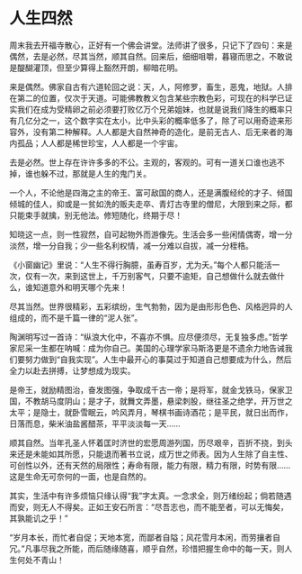 # 人生四然

周末我去开福寺散心，正好有一个佛会讲堂。法师讲了很多，只记下了四句：来是偶然，去是必然，尽其当然，顺其自然。回来后，细细咀嚼，暮寝而思之，不敢说是醍醐灌顶，但至少算得上豁然开朗，柳暗花明。

来是偶然。佛家自古有六道轮回之说：天，人，阿修罗，畜生，恶鬼，地狱。人排在第二的位置，仅次于天道。可能佛教教义包含某些宗教色彩，可现在的科学已证实我们在成为受精卵之前必须要打败亿万个兄弟姐妹，也就是说我们降生的概率只有几亿分之一，这个数字实在太小，比中头彩的概率低多了，除了可以用奇迹来形容外，没有第二种解释。人人都是大自然神奇的造化，是前无古人、后无来者的海内孤品；人人都是稀世珍宝，人人都是一个宇宙。

去是必然。世上存在许许多多的不公。主观的，客观的。可有一道关口谁也逃不掉，谁也躲不过，那就是人生的鬼门关。

一个人，不论他是四海之主的帝王、富可敌国的商人，还是满腹经纶的才子、倾国倾城的佳人，抑或是一贫如洗的贩夫走卒、青灯古寺里的僧尼，大限到来之际，都只能束手就擒，别无他法。修短随化，终期于尽！

知晓这一点，则一性寂然，自可起物外而游像先。生活会多一些闲情偶寄，增一分淡然，增一分自我；少一些名利权情，减一分难以自拔，减一分桎梏。

《小窗幽记》里说：“人生不得行胸臆，虽寿百岁，尤为夭。”每个人都只能活一次，仅有一次，来到这世上，千万别客气，只要不逾矩，自己想做什么就去做什么，谁知道意外和明天哪个先来！

尽其当然。世界很精彩，五彩缤纷，生气勃勃，因为是由形形色色、风格迥异的人组成的，而不是千篇一律的“泥人张”。

陶渊明写过一首诗：“纵浪大化中，不喜亦不惧。应尽便须尽，无复独多虑。”哲学家尼采一生都在呐喊：成为你自己。美国的心理学家马斯洛更是不遗余力地告诫我们要努力做到“自我实现”。人生中最开心的事莫过于知道自己想要成为什么，然后全力以赴去拼搏，让梦想成为现实。

是帝王，就励精图治，奋发图强，争取成千古一帝；是将军，就金戈铁马，保家卫国，不教胡马度阴山；是才子，就舞文弄墨，悬梁刺股，继往圣之绝学，开万世之太平；是隐士，就卧雪眠云，吟风弄月，琴棋书画诗酒花；是平民，就日出而作，日落而息，柴米油盐酱醋茶，平平淡淡每一天……

顺其自然。当年孔圣人怀着匡时济世的宏愿周游列国，历尽艰辛，百折不挠，到头来还是未能如其所愿，只能退而著书立说，成万世之师表。因为人生除了自主性、可创性以外，还有天然的局限性；寿命有限，能力有限，精力有限，时势有限……这是生命无可奈何的一面，也是自然的。

其实，生活中有许多烦恼只缘认得“我”字太真。一念求全，则万绪纷起；倘若随遇而安，则无人不得矣。正如王安石所言：“尽吾志也，而不能至者，可以无悔矣，其孰能讥之乎！”

“岁月本长，而忙者自促；天地本宽，而鄙者自隘；风花雪月本闲，而劳攘者自冗。”凡事尽我之所能，而后随缘随喜，顺乎自然，珍惜把握生命中的每一天，则人生何处不青山！